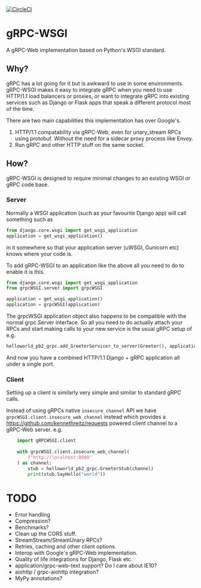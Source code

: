 [![CircleCI](https://circleci.com/gh/public/grpcWSGI.svg?style=svg)](https://circleci.com/gh/public/grpcWSGI)

# gRPC-WSGI

A gRPC-Web implementation based on Python's WSGI standard.

## Why?

gRPC has a lot going for it but is awkward to use in some environments. gRPC-WSGI makes it easy to integrate gRPC when you need to use HTTP/1.1 load balancers or proxies, or want to integrate gRPC into existing services such as Django or Flask apps that speak a different protocol most of the time.

There are two main capabilities this implementation has over Google's.

 1. HTTP/1.1 compatability via gRPC-Web, even for unary_stream RPCs using protobuf. Without the need for a sidecar proxy process like Envoy.
 2. Run gRPC and other HTTP stuff on the same socket.

## How?

gRPC-WSGI is designed to require minimal changes to an existing WSGI or gRPC code base.

### Server

Normally a WSGI application (such as your favourite Django app) will call something such as 

```python
from django.core.wsgi import get_wsgi_application
application = get_wsgi_application()
```

in it somewhere so that your application server (uWSGI, Gunicorn etc) knows where your code is.

To add gRPC-WSGI to an application like the above all you need to do to enable it is this.

```python
from django.core.wsgi import get_wsgi_application
from grpcWSGI.server import grpcWSGI

application = get_wsgi_application()
application = grpcWSGI(application)
```

The grpcWSGI application object also happens to be compatible with the normal grpc.Server interface.
So all you need to do actually attach your RPCs and start making calls to your new service is the usual gRPC setup of e.g.

```python
helloworld_pb2_grpc.add_GreeterServicer_to_server(Greeter(), application)
```

And now you have a combined HTTP/1.1 Django + gRPC application all under a single port.

### Client

Setting up a client is similarly very simple and similar to standard gRPC calls.

Instead of using gRPCs native `insecure_channel` API we have `grpcWSGI.client.insecure_web_channel` instead which provides a https://github.com/kennethreitz/requests powered client channel to a gRPC-Web server. e.g.

```python
    import gRPCWSGI.client
    
    with grpcWSGI.client.insecure_web_channel(
        f"http://localhost:8080"
    ) as channel:
        stub = helloworld_pb2_grpc.GreeterStub(channel)
        print(stub.SayHello("world"))
```

# TODO

 * Error handling
 * Compression?
 * Benchmarks?
 * Clean up the CORS stuff.
 * StreamStream/StreamUnary RPCs?
 * Retries, caching and other client options.
 * Interop with Google's gRPC-Web implementation.
 * Quality of life integrations for Django, Flask etc.
 * application/grpc-web-text support? Do I care about IE10?
 * aiohttp / grpc-aiohttp integration?
 * MyPy annotations?
